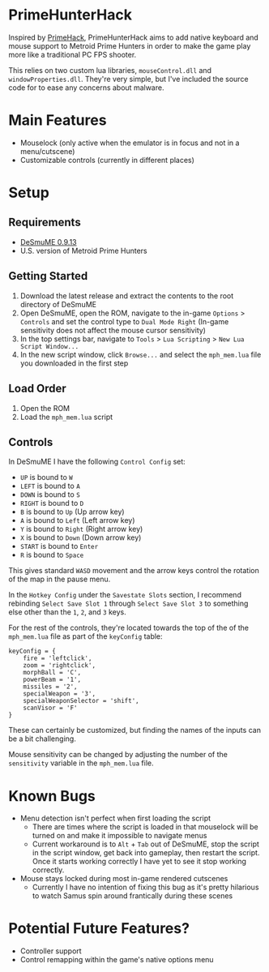 # PrimeHunterHack
Inspired by [PrimeHack](https://forums.dolphin-emu.org/Thread-fork-primehack-fps-controls-and-more-for-metroid-prime), PrimeHunterHack aims to add native keyboard and mouse support to Metroid Prime Hunters in order to make the game play more like a traditional PC FPS shooter.

This relies on two custom lua libraries, `mouseControl.dll` and `windowProperties.dll`. They're very simple, but I've included the source code for to ease any concerns about malware.

# Main Features
- Mouselock (only active when the emulator is in focus and not in a menu/cutscene)
- Customizable controls (currently in different places)

# Setup
## Requirements
- [DeSmuME 0.9.13](https://github.com/TASEmulators/desmume/releases/tag/release_0_9_13)
- U.S. version of Metroid Prime Hunters

## Getting Started
1. Download the latest release and extract the contents to the root directory of DeSmuME
2. Open DeSmuME, open the ROM, navigate to the in-game `Options` > `Controls` and set the control type to `Dual Mode Right` (In-game sensitivity does not affect the mouse cursor sensitivity)
3. In the top settings bar, navigate to `Tools` > `Lua Scripting` > `New Lua Script Window...`
4. In the new script window, click `Browse...` and select the `mph_mem.lua` file you downloaded in the first step

## Load Order
1. Open the ROM
2. Load the `mph_mem.lua` script

## Controls
In DeSmuME I have the following `Control Config` set:
- `UP` is bound to `W`
- `LEFT` is bound to `A`
- `DOWN` is bound to `S`
- `RIGHT` is bound to `D`
- `B` is bound to `Up` (Up arrow key)
- `A` is bound to `Left` (Left arrow key)
- `Y` is bound to `Right` (Right arrow key)
- `X` is bound to `Down` (Down arrow key)
- `START` is bound to `Enter`
- `R` is bound to `Space`

This gives standard `WASD` movement and the arrow keys control the rotation of the map in the pause menu.

In the `Hotkey Config` under the `Savestate Slots` section, I recommend rebinding `Select Save Slot 1` through `Select Save Slot 3` to something else other than the `1`, `2`, and `3` keys.

For the rest of the controls, they're located towards the top of the of the `mph_mem.lua` file as part of the `keyConfig` table: 
```
keyConfig = {
    fire = 'leftclick',
    zoom = 'rightclick',
    morphBall = 'C',
    powerBeam = '1',
    missiles = '2',
    specialWeapon = '3',
    specialWeaponSelector = 'shift',
    scanVisor = 'F'
}
```
These can certainly be customized, but finding the names of the inputs can be a bit challenging.

Mouse sensitivity can be changed by adjusting the number of the `sensitivity` variable in the `mph_mem.lua` file.

# Known Bugs
- Menu detection isn't perfect when first loading the script
    - There are times where the script is loaded in that mouselock will be turned on and make it impossible to navigate menus
    - Current workaround is to `Alt` + `Tab` out of DeSmuME, stop the script in the script window, get back into gameplay, then restart the script. Once it starts working correctly I have yet to see it stop working correctly.
- Mouse stays locked during most in-game rendered cutscenes
    - Currently I have no intention of fixing this bug as it's pretty hilarious to watch Samus spin around frantically during these scenes

# Potential Future Features?
- Controller support
- Control remapping within the game's native options menu
